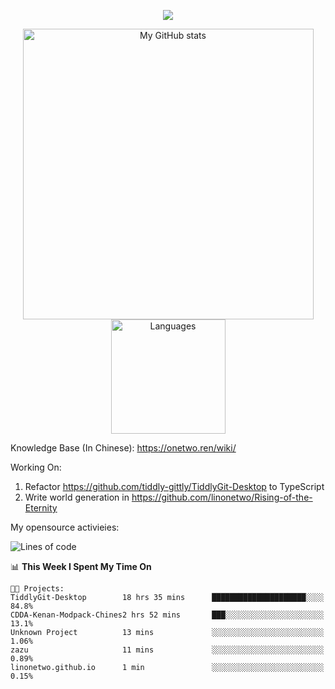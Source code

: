<a href="https://github.com/linonetwo">
    <p align="center">
        <img src="https://github-profile-trophy.vercel.app/?username=linonetwo&column=7&theme=onedark"/>
    </p>
</a>
<a align="center" href="https://github.com/linonetwo">
  <p align="center">
    <img src="https://github-readme-stats.vercel.app/api?username=linonetwo&show_icons=true&count_private=true" alt="My GitHub stats" width="465"/>
    <img src="https://github-readme-stats.vercel.app/api/top-langs/?username=linonetwo&layout=compact&langs_count=10" alt="Languages" height="183">
  </p>
</a>

Knowledge Base (In Chinese): https://onetwo.ren/wiki/

Working On: 

1. Refactor https://github.com/tiddly-gittly/TiddlyGit-Desktop to TypeScript
1. Write world generation in https://github.com/linonetwo/Rising-of-the-Eternity

My opensource activieies:

<!--START_SECTION:waka-->
![Lines of code](https://img.shields.io/badge/From%20Hello%20World%20I%27ve%20Written-2.5%20million%20lines%20of%20code-blue)

📊 **This Week I Spent My Time On** 

```text
🐱‍💻 Projects: 
TiddlyGit-Desktop        18 hrs 35 mins      █████████████████████░░░░   84.8% 
CDDA-Kenan-Modpack-Chines2 hrs 52 mins       ███░░░░░░░░░░░░░░░░░░░░░░   13.1% 
Unknown Project          13 mins             ░░░░░░░░░░░░░░░░░░░░░░░░░   1.06% 
zazu                     11 mins             ░░░░░░░░░░░░░░░░░░░░░░░░░   0.89% 
linonetwo.github.io      1 min               ░░░░░░░░░░░░░░░░░░░░░░░░░   0.15%

```


<!--END_SECTION:waka-->
